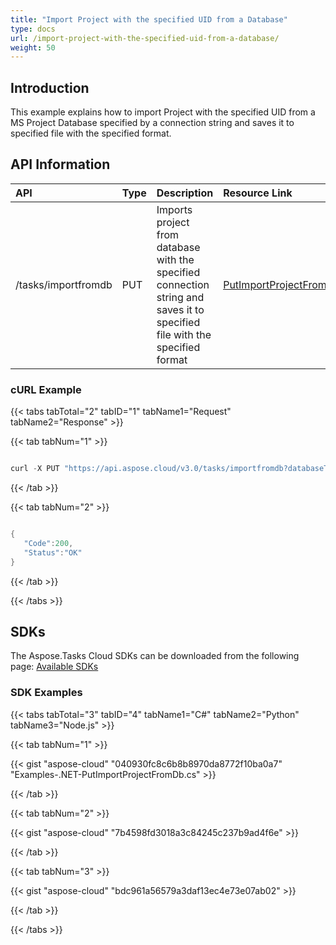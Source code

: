 ```yaml
---
title: "Import Project with the specified UID from a Database"
type: docs
url: /import-project-with-the-specified-uid-from-a-database/
weight: 50
---
```


## **Introduction**
This example explains how to import Project with the specified UID from a MS Project Database specified by a connection string and saves it to specified file with the specified format. 
## **API Information**

|**API**|**Type**|**Description**|**Resource Link**|
| :- | :- | :- | :- |
|/tasks/importfromdb|PUT|Imports project from database with the specified connection string and saves it to specified file with the specified format|[PutImportProjectFromDb](https://apireference.aspose.cloud/tasks/#/TasksDocument/PutImportProjectFromDb)|
### **cURL Example**
{{< tabs tabTotal="2" tabID="1" tabName1="Request" tabName2="Response" >}}

{{< tab tabNum="1" >}}

```java

curl -X PUT "https://api.aspose.cloud/v3.0/tasks/importfromdb?databaseType=Msp&projectUid=E6426C44-D6CB-4B9C-AF16-48910ACE0F54&filename=imported_from_db.xml&format=p6xml&databaseSchema=dbo" -H "accept: application/json" -H "Content-Type: application/json" -H "x-aspose-client: Containerize.Swagger" -d "Data Source=.\\\\SQLEXPRESS;Initial Catalog=ProjectServer_Published;Persist Security Info=True;User ID=sa;Password=pwd;"

```

{{< /tab >}}

{{< tab tabNum="2" >}}

```java

{
   "Code":200,
   "Status":"OK"
}

```

{{< /tab >}}

{{< /tabs >}}
## **SDKs**
The Aspose.Tasks Cloud SDKs can be downloaded from the following page: [Available SDKs](/available-sdks/)
### **SDK Examples**
{{< tabs tabTotal="3" tabID="4" tabName1="C#" tabName2="Python" tabName3="Node.js" >}}

{{< tab tabNum="1" >}}

{{< gist "aspose-cloud" "040930fc8c6b8b8970da8772f10ba0a7" "Examples-.NET-PutImportProjectFromDb.cs" >}}

{{< /tab >}}

{{< tab tabNum="2" >}}

{{< gist "aspose-cloud" "7b4598fd3018a3c84245c237b9ad4f6e" >}}

{{< /tab >}}

{{< tab tabNum="3" >}}

{{< gist "aspose-cloud" "bdc961a56579a3daf13ec4e73e07ab02" >}}

{{< /tab >}}

{{< /tabs >}}
